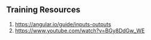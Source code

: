 ## Training Resources
1. https://angular.io/guide/inputs-outputs
2. https://www.youtube.com/watch?v=BGy8DdGw_WE
